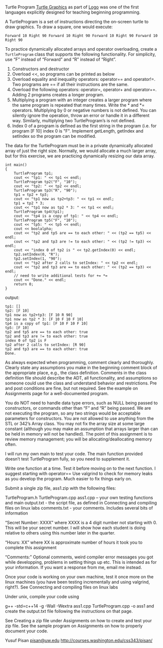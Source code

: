 Turtle Program
[Turtle Graphics](https://en.wikipedia.org/wiki/Turtle_graphics) as part of [Logo](https://en.wikipedia.org/wiki/Logo_(programming_language)) was one of the first languages explicitly designed for teaching beginning programming.

A TurtleProgram is a set of instructions directing the on-screen turtle to draw graphics. To draw a square, one would execute:

`Forward 10 Right 90 Forward 10 Right 90 Forward 10 Right 90 Forward 10 Right 90 `

To practice dynamically allocated arrays and operator overloading, create a `TurtleProgram` class that supports the following functionality. For simplicity, use “F” instead of “Forward” and “R” instead of “Right”.

1) Constructors and destructor
2) Overload <<, so programs can be printed as below
3) Overload equality and inequality operators: operator== and operator!=. Two programs are == if all their instructions are the same.
4) Overload the following operators: operator=, operator+ and operator+=. Adding 2 programs creates a longer program.
5) Multiplying a program with an integer creates a larger program where the same program is repeated that many times. Write the * and *= operators. Multiplying by 0 or negative numbers is not defined. You can silently ignore the operation, throw an error or handle it in a different way. Similarly, multiplying two TurtleProgram’s is not defined.
6) Index 0 of a program is defined as the first string in the program (i.e. for program [F 10] index 0 is "F". Implement getLength,  getIndex and setIndex so the program can be modified.

The data for the TurtleProgram must be in a private dynamically allocated array of just the right size. Normally, we would allocate a much larger array, but for this exercise, we are practicing dynamically resizing our data array.
```
int main()
{
    TurtleProgram tp1;
    cout << "tp1: " << tp1 << endl;
    TurtleProgram tp2("F", "10");
    cout << "tp2: " << tp2 << endl;
    TurtleProgram tp3("R", "90");
    tp1 = tp2 + tp3;
    cout << "tp1 now as tp2+tp3: " << tp1 << endl;
    tp1 = tp2 * 3;
    cout << "tp1 now as tp2 * 3: " << tp1 << endl;
    TurtleProgram tp4(tp1);
    cout << "tp4 is a copy of tp1: " << tp4 << endl;
    TurtleProgram tp5("F", "10");
    cout << "tp5: " << tp5 << endl;
    cout << boolalpha;
    cout << "tp2 and tp5 are == to each other: " << (tp2 == tp5) << endl;
    cout << "tp2 and tp3 are != to each other: " << (tp2 != tp3) << endl;
    cout << "index 0 of tp2 is " << tp2.getIndex(0) << endl;
    tp2.setIndex(0, "R");
    tp2.setIndex(1, "90");
    cout << "tp2 after 2 calls to setIndex: " << tp2 << endl;
    cout << "tp2 and tp3 are == to each other: " << (tp2 == tp3) << endl;
    // need to write additional tests for += *=
    cout << "Done." << endl;
    return 0;
}

```

output:

```
tp1: []
tp2: [F 10]
tp1 now as tp2+tp3: [F 10 R 90]
tp1 now as tp2 * 3: [F 10 F 10 F 10]
tp4 is a copy of tp1: [F 10 F 10 F 10]
tp5: [F 10]
tp2 and tp5 are == to each other: true
tp2 and tp3 are != to each other: true
index 0 of tp2 is F
tp2 after 2 calls to setIndex: [R 90]
tp2 and tp3 are == to each other: true
Done.
```

As always expected when programming, comment clearly and thoroughly. Clearly state any assumptions you make in the beginning comment block of the appropriate place, e.g., the class definition. Comments in the class definition file should describe the ADT, all functionality, and assumptions so someone could use the class and understand behavior and restrictions. Pre and post conditions are fine, but not required. See the example on Assignments page for a well-documented program.

You do NOT need to handle data type errors, such as NULL being passed to constructors, or commands other than “F” and “R” being passed. We are not executing the program, so any two strings would be acceptable parameters for constructors. You are not allowed to use anything from the STL or 342’s Array class. You may not fix the array size at some large constant (although you may make an assumption that arrays larger than can be held in memory will not be handled). The point of this assignment is to review memory management; you will be allocating/deallocating memory often.

I will run my own main to test your code. The main function provided doesn’t test TurtleProgram fully, so you need to supplement it.

Write one function at a time. Test it before moving on to the next function. I suggest starting with operator== Use valgrind to check for memory leaks as you develop the program. Much easier to fix things early on.

Submit a single zip file, ass1.zip with the following files:

TurtleProgram.h
TurtleProgram.cpp
ass1.cpp – your own testing functions and main
output.txt - the script file, as defined in Connecting and compiling files on linux labs
comments.txt - your comments. Includes several bits of information

“Secret Number: XXXX” where XXXX is a 4 digit number not starting with 0. This will be your secret number. I will show how each student is doing relative to others using this number later in the quarter.

“Hours: XX” where XX is approximate number of hours it took you to complete this assignment

“Comments:” Optional comments, weird compiler error messages you got while developping, problems in setting things up etc. This is intended as for your information. If you want a response from me, email me instead.

Once your code is working on your own machine, test it once more on the linux machines (you have been testing incrementally and using  valgrind, right?). See Connecting and compiling files on linux labs

Under unix, compile your code using

g++ -std=c++14 -g -Wall -Wextra ass1.cpp TurtleProgram.cpp -o ass1
and create the output.txt file following the instructions on that page.

See Creating a zip file under Assignments on how to create and test your zip file. See the sample program on Assignments on how to properly document your code.

Yusuf Pisan pisan@uw.edu 
http://courses.washington.edu/css343/pisan/
